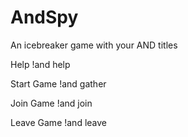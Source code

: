 # AndSpy

An icebreaker game with your AND titles

Help
!and help

Start Game
!and gather <passcode>
 
Join Game
!and join <passcode>

Leave Game
!and leave
